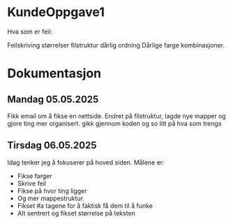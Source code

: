# KundeOppgave1

Hva som er feil:

Feilskriving
størrelser
filstruktur
dårlig ordning
Dårlige farge kombinasjoner.

# Dokumentasjon

## Mandag 05.05.2025
Fikk email om å fikse en nettside. 
Endret på filstruktur, lagde nye mapper og gjore ting mer organisert.
gikk gjennom koden og so litt på hva som trengs

## Tirsdag 06.05.2025
Idag tenker jeg å fokuserer på hoved siden. Målene er:
* Fikse farger
* Skrive feil 
* Fikse på hvor ting ligger 
* Og mer mappestruktur.
* Fikset #a tagene for å faktisk få dem til å funke 
* Alt sentrert og fikset størrelse på teksten